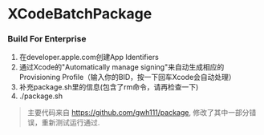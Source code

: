 # XCodeBatchPackage
### Build For Enterprise
1. 在developer.apple.com创建App Identifiers
2. 通过Xcode的"Automatically manage signing"来自动生成相应的Provisioning Profile（输入你的BID，按一下回车Xcode会自动处理）
3. 补充package.sh里的信息(包含了rm命令，请再检查一下)
4. ./package.sh

> 主要代码来自 https://github.com/gwh111/package, 修改了其中一部分错误，重新测试运行通过.